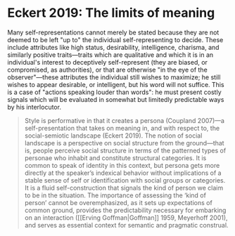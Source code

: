 
# Eckert 2019: The limits of meaning

Many self-representations cannot merely be stated because they are not deemed to be left "up to" the individual self-representing to decide. These include attributes like high status, desirability, intelligence, charisma, and similarly positive traits—traits which are qualitative and which it is in an individual's interest to deceptively self-represent (they are biased, or compromised, as authorities), or that are otherwise "in the eye of the observer"—these attributes the individual still wishes to maximize; he still wishes to appear desirable, or intelligent, but his word will not suffice. This is a case of "actions speaking louder than words": he must present costly signals which will be evaluated in somewhat but limitedly predictable ways by his interlocutor.

> Style is performative in that it creates a persona (Coupland 2007)—a self-presentation that takes on meaning in, and with respect to, the social-semiotic landscape (Eckert 2019). The notion of social landscape is a perspective on social structure from the ground—that is, people perceive social structure in terms of the patterned types of personae who inhabit and constitute structural categories. It is common to speak of identity in this context, but persona gets more directly at the speaker’s indexical behavior without implications of a stable sense of self or identification with social groups or categories. It is a fluid self-construction that signals the kind of person we claim to be in the situation. The importance of assessing the ‘kind of person’ cannot be overemphasized, as it sets up expectations of common ground, provides the predictability necessary for embarking on an interaction ([[Erving Goffman|Goffman]] 1959, Meyerhoff 2001), and serves as essential context for semantic and pragmatic construal.